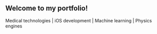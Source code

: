 ## Welcome to my portfolio!
Medical technologies | iOS development | Machine learning | Physics engines
